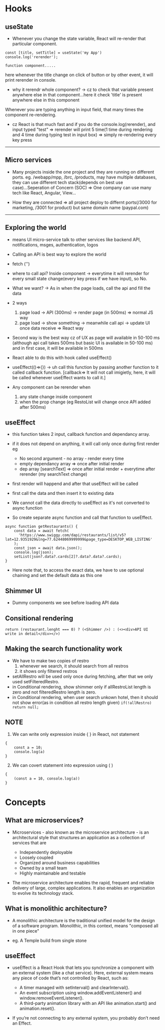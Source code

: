 # Hooks

## useState

- Whenever you change the state variable, React will re-render that particular component.
```
const [title, setTitle] = useState('my App')
console.log('rerender');

function component.....
```
here whenever the title change on click of button or by other event, it will print rerender in console.

- why it rerendr whole component? -> cz to check that variable present anywhere else in that component...here it check 'title' is present anywhere else in this component


Whenever you are typing anything in input field, that many times the component re-rendering.

- cz React is that much fast and if you do the console.log(rerender), and input typed "test" => rerender will print 5 time(1 time during rendering and 4 time during typing test in input box) => simply re-rendering every key press

---
## Micro services

- Many projects inside the one project and they are running on different ports. eg. /webapp/mpp, /brc, /products, may have multiple databases, they can use different tech stack(depends on best use case)...Seperation of Concern (SOC) => One company can use many tech like React, Angular, View...

- How they are connected => all project deploy to differnt ports(/3000 for marketing, /3001 for product) but same domain name (paypal.com)

---

## Exploring the world 

- means UI micro-service talk to other services like backend API, notifications, msges, authentication, logos

- Calling an API is best way to explore the world

- fetch ('')

- where to call api? Inside component -> everytime it will rerender for every small state change(every key press if we have input), so No. 

- What we want? -> As in when the page loads, call the api and fill the data

- 2 ways
    1. page load -> API (300ms) -> render page (in 500ms) => normal JS way
    2. page load -> show something -> meanwhile call api -> update UI once data receive => React way
- Second way is the best way cz of UX as page will available in 50-100 ms (although api call takes 500ms but basic UI is available in 50-100 ms) and in first case, it will be available in 500ms

- React able to do this with hook called useEffect()

- useEffect(()=>{}) -> uh call this function by passing another function to it called callback function. [callback=> It will not call imigietly, here, it will be called whenever useEffect wants to call it.]

- Any component can be rerender when
    1. any state change inside component
    2. when the prop change (eg RestoList will change once API added after 500ms)

## useEffect
- this function takes 2 input, callback function and dependancy array.
- if it does not depend on anything, it will call only once during first render eg
    - No second argument -  no array - render every time
    - empty dependancy array => once after initial render
    - dep array [searchText] => once after initial render + everytime after rerender (my searchText change) 

- first render will happend and after that useEffect will be called

- first call the data and then insert it to existing data
- We cannot call the data directly to useEffect as it's not converted to async function
- So create separate async function and call that function to useEffect.
```
async function getRestaurants() {
    const data = await fetch(
      'https://www.swiggy.com/dapi/restaurants/list/v5?lat=12.9351929&lng=77.62448069999999&page_type=DESKTOP_WEB_LISTING'
    );
    const json = await data.json();
    console.log(json);
    setList(json?.data?.cards[2]?.data?.data?.cards);
}
```
- Here note that, to access the exact data, we have to use optional chaining and set the default data as this one

## Shimmer UI

- Dummy components we see before loading API data

## Consitional rendering
```
return (restaurant.lenght === 0) ? (<Shimmer />) : (<><div>API UI write in detail</div></>)

```

## Making the search functionality work

- We have to make two copies of restro
    1. whenever we search, it should search from all restros
    2. it shows only filtered restros
- setAllRestro will be used only once during fetching, after that we only used setFilteredRestro.
- in Conditional rendering, show shimmer only if allRestroList length is zero and not filteredRestro length is zero.
- in Conditional rendering, when user search unkown hotel, then it should not show error(as in condition all restro length given)
`if(!allRestro) return null;` 



## NOTE
1. We can write only expression inside { } in React, not statement
```
{
    const a = 10;
    console.log(a)
}
```
2. We can covert statement into expression using ( )
```
{
    (const a = 10, console.log(a))
}
```

# Concepts

## What are microservices?

- Microservices - also known as the microservice architecture - is an architectural style that structures an application as a collection of services that are

    - Independently deployable
    - Loosely coupled
    - Organized around business capabilities
    - Owned by a small team
    - Highly maintainable and testable

- The microservice architecture enables the rapid, frequent and reliable delivery of large, complex applications. It also enables an organization to evolve its technology stack.

## What is monolithic architecture?

- A monolithic architecture is the traditional unified model for the design of a software program. Monolithic, in this context, means "composed all in one piece"

- eg. A Temple build from single stone

## useEffect

- useEffect is a React Hook that lets you synchronize a component with an external system  (like a chat service). Here, external system means any piece of code that’s not controlled by React,  such as:
    - A timer managed with setInterval() and clearInterval().
    - An event subscription using window.addEventListener() and window.removeEventListener().
    - A third-party animation library with an API like animation.start() and animation.reset().

- If you’re not connecting to any external system, you probably don’t need an Effect.
